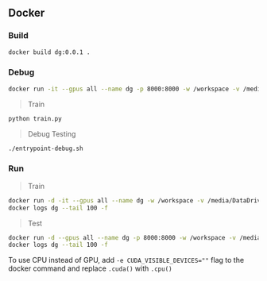 ## Docker

### Build

```bash
docker build dg:0.0.1 .
```

### Debug

```bash
docker run -it --gpus all --name dg -p 8000:8000 -w /workspace -v /media/DataDrive/:/data -v $(pwd):/workspace dg:0.0.1 /bin/bash
```

> Train

```bash
python train.py
```

> Debug Testing

```bash
./entrypoint-debug.sh
```

### Run

> Train

```bash
docker run -d -it --gpus all --name dg -w /workspace -v /media/DataDrive/:/data -v $(pwd):/workspace dg:0.0.1 ./train.sh
docker logs dg --tail 100 -f
```

> Test

```bash
docker run -d --gpus all --name dg -p 8000:8000 -w /workspace -v /media/DataDrive/:/data -v $(pwd):/workspace dg:0.0.1 entrypoint.sh
docker logs dg --tail 100 -f
```

To use CPU instead of GPU, add `-e CUDA_VISIBLE_DEVICES=""` flag to the docker command and replace `.cuda()` with `.cpu()`
